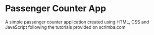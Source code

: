 # Passenger Counter App

A simple passenger counter application created using HTML, CSS and JavaScript following the tutorials provided on scrimba.com
